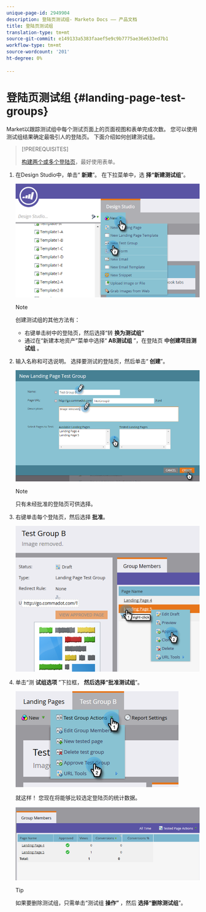 ```yaml
---
unique-page-id: 2949904
description: 登陆页测试组- Marketo Docs —— 产品文档
title: 登陆页测试组
translation-type: tm+mt
source-git-commit: e149133a5383faaef5e9c9b7775ae36e633ed7b1
workflow-type: tm+mt
source-wordcount: '201'
ht-degree: 0%

---
```



# 登陆页测试组 {#landing-page-test-groups}

Market以跟踪测试组中每个测试页面上的页面视图和表单完成次数。 您可以使用测试组结果确定最吸引人的登陆页。 下面介绍如何创建测试组。

>[!PREREQUISITES]
>
>[构建两个或多个登陆页](../../../../getting-started/quick-wins/landing-page-with-a-form.md)，最好使用表单。

1. 在Design Studio中，单击“ **新建**”。 在下拉菜单中，选 **择“新建测试组**”。

   ![](assets/image2015-8-5-13-3a32-3a50.png)

   >[!NOTE]
   >
   >创建测试组的其他方法有：
   >
   >    
   >    
   >    * 右键单击树中的登陆页，然后选择“转 **换为测试组”**
   >    * 通过在“新建本地资产”菜单中选择“ **AB测试组** ”，在登陆页 **中创建项目测试组** 。


1. 输入名称和可选说明。 选择要测试的登陆页，然后单击“ **创建**”。

   ![](assets/image2015-8-5-13-3a39-3a10.png)

   >[!NOTE]
   >
   >只有未经批准的登陆页可供选择。

1. 右键单击每个登陆页，然后选择 **批准**。

   ![](assets/three-1.png)

1. 单击“测 **试组选项** ”下拉框， **然后选择“批准测试组**”。

   ![](assets/four-1.png)

   就这样！ 您现在将能够比较选定登陆页的统计数据。

   ![](assets/five.png)

   >[!TIP]
   >
   >如果要删除测试组，只需单击“测试组 **操作”** ，然后 **选择“删除测试组**”。

